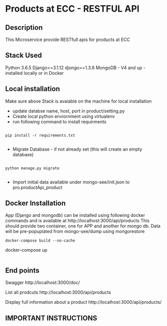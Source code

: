 # Products at ECC - RESTFUL API


## Description
This Microservice provide RESTfull apis for products at ECC

## Stack Used
Python 3.6.5
Django==3.1.12
djongo==1.3.6
MongoDB - V4 and up - installed locally or in Docker

## Local installation
Make sure above Stack is avaiable on the machine for local installation

- update databse name, host, port in product/setting.py
- Create local python enviornment using virtualenv
- run following command to install requirments
```
```
    pip install -r requirements.txt
```
```
- Migrate Database - if not already set (this will create an empty database)
```
```
    python manage.py migrate
```
```
- Import initial data available under mongo-see/init.json to pro.productApi_product


## Docker Installation
App (Django and mongodb) can be installed using following docker commands and is available at http://localhost:3000/api/products
This should provide two container, one for APP and another for mongo db.
Data will be pre-popuplated from mongo-see/dump using mongorestore
```
docker-compose build --no-cache
```
docker-compose up
```
```

## End points
Swagger
http://localhost:3000/doc/

List all prodcuts
http://localhost:3000/api/products

Display full information about a product
http://localhost:3000/api/products/<key>


## IMPORTANT INSTRUCTIONS

